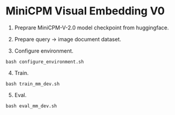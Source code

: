 # MiniCPM Visual Embedding V0

1. Preprare MiniCPM-V-2.0 model checkpoint from huggingface.

2. Prepare query -> image document dataset.

3. Configure environment.

```
bash configure_environment.sh
```

4. Train.

```
bash train_mm_dev.sh
```

5. Eval.

```
bash eval_mm_dev.sh
```
